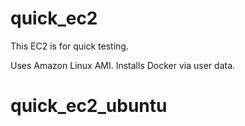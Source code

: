 # quick_ec2

This EC2 is for quick testing. 

Uses Amazon Linux AMI. Installs Docker via user data.
# quick_ec2_ubuntu
